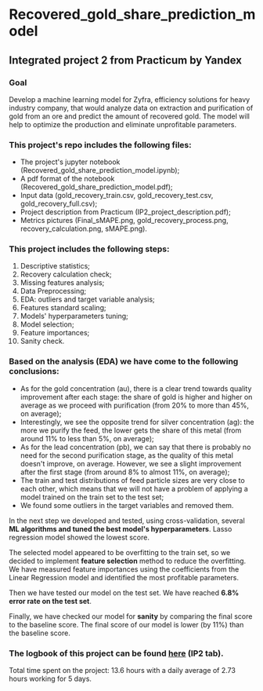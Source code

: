 # Recovered_gold_share_prediction_model
## Integrated project 2 from Practicum by Yandex

### Goal

Develop a machine learning model for Zyfra, efficiency solutions for heavy industry company, that would analyze data on extraction and purification of gold from an ore and predict the amount of recovered gold. The model will help to optimize the production and eliminate unprofitable parameters.

### This project's repo includes the following files:

- The project's jupyter notebook (Recovered_gold_share_prediction_model.ipynb);
- A pdf format of the notebook (Recovered_gold_share_prediction_model.pdf);
- Input data (gold_recovery_train.csv, gold_recovery_test.csv, gold_recovery_full.csv);
- Project description from Practicum (IP2_project_description.pdf);
- Metrics pictures (Final_sMAPE.png, gold_recovery_process.png, recovery_calculation.png, sMAPE.png).

### This project includes the following steps:

1. Descriptive statistics;
2. Recovery calculation check;
3. Missing features analysis;
4. Data Preprocessing;
5. EDA: outliers and target variable analysis;
6. Features standard scaling;
7. Models' hyperparameters tuning;
8. Model selection;
9. Feature importances;
10. Sanity check.

### Based on the analysis (EDA) we have come to the following conclusions:

- As for the gold concentration (au), there is a clear trend towards quality improvement after each stage: the share of gold is higher and higher on average as we proceed with purification (from 20% to more than 45%, on average);
- Interestingly, we see the opposite trend for silver concentration (ag): the more we purify the feed, the lower gets the share of this metal (from around 11% to less than 5%, on average);
- As for the lead concentration (pb), we can say that there is probably no need for the second purification stage, as the quality of this metal doesn't improve, on average. However, we see a slight improvement after the first stage (from around 8% to almost 11%, on average);
- The train and test distributions of feed particle sizes are very close to each other, which means that we will not have a problem of applying a model trained on the train set to the test set;
- We found some outliers in the target variables and removed them.

In the next step we developed and tested, using cross-validation, several **ML algorithms and tuned the best model's hyperparameters**. Lasso regression model showed the lowest score. 

The selected model appeared to be overfitting to the train set, so we decided to implement **feature selection** method to reduce the overfitting. We have measured feature importances using the coefficients from the Linear Regression model and identified the most profitable parameters.

Then we have tested our model on the test set. We have reached **6.8% error rate on the test set**.

Finally, we have checked our model for **sanity** by comparing the final score to the baseline score. The final score of our model is lower (by 11%) than the baseline score.

### The logbook of this project can be found [here](https://docs.google.com/spreadsheets/d/1SrGdReexaSEomJGS6yR6cRwJtHA_XqpprnLaE7B6Ayg/edit#gid=1260390115) (IP2 tab).
Total time spent on the project: 13.6 hours with a daily average of 2.73 hours working for 5 days.
